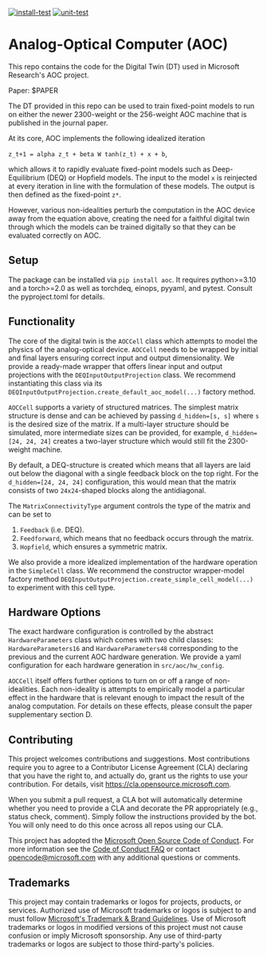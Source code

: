 [![install-test](https://github.com/microsoft/aoc/actions/workflows/install-test.yaml/badge.svg?branch=main)](https://github.com/microsoft/aoc/actions/workflows/install-test.yaml)
[![unit-test](https://github.com/microsoft/aoc/actions/workflows/unit-test.yaml/badge.svg?branch=main)](https://github.com/microsoft/aoc/actions/workflows/unit-test.yaml)

# Analog-Optical Computer (AOC)

This repo contains the code for the Digital Twin (DT) used in Microsoft Research's AOC project.

Paper: $PAPER

The DT provided in this repo can be used to train fixed-point models to run on either the newer 2300-weight or the 256-weight AOC machine that is published in the journal paper.

At its core, AOC implements the following idealized iteration

`z_t+1 = alpha z_t + beta W tanh(z_t) + x + b`,

which allows it to rapidly evaluate fixed-point models such as Deep-Equilibrium (DEQ) or Hopfield models. The input to the model `x` is reinjected at every iteration in line with the formulation of these models.
The output is then defined as the fixed-point `z*`.

However, various non-idealities perturb the computation in the AOC device away from the equation above, creating the need for a faithful digital twin through which the models can be trained digitally so that they can be evaluated correctly on AOC. 


## Setup
The package can be installed via `pip install aoc`. It requires python>=3.10 and a torch>=2.0 as well as torchdeq, 
einops, pyyaml, and pytest. Consult the pyproject.toml for details.

## Functionality
The core of the digital twin is the `AOCCell` class which attempts to model the physics of the analog-optical device.
`AOCCell` needs to be wrapped by initial and final layers ensuring correct input and output dimensionality.
We provide a ready-made wrapper that offers linear input and output projections with the `DEQInputOutputProjection` class.
We recommend instantiating this class via its `DEQInputOutputProjection.create_default_aoc_model(...)` factory method.

`AOCCell` supports a variety of structured matrices. The simplest matrix structure is dense and can be achieved by passing 
`d_hidden=[s, s]` where `s` is the desired size of the matrix. If a multi-layer structure should be simulated, more
intermediate sizes can be provided, for example, `d_hidden=[24, 24, 24]` creates a two-layer structure which would still 
fit the 2300-weight machine.

By default, a DEQ-structure is created which means that all layers are laid out below the diagonal with a single
feedback block on the top right. For the `d_hidden=[24, 24, 24]` configuration, this would mean that the matrix consists
of two `24x24`-shaped blocks along the antidiagonal.

The `MatrixConnectivityType` argument controls the type of the matrix and can be set to 
1. `Feedback` (i.e. DEQ).
2. `Feedforward`, which means that no feedback occurs through the matrix.
3. `Hopfield`, which ensures a symmetric matrix.

We also provide a more idealized implementation of the hardware operation in the `SimpleCell` class.
We recommend the constructor wrapper-model factory method `DEQInputOutputProjection.create_simple_cell_model(...)`
to experiment with this cell type.

## Hardware Options

The exact hardware configuration is controlled by the abstract `HardwareParameters` class which comes with two child classes: 
`HardwareParameters16` and `HardwareParameters48` corresponding to the previous and the current AOC hardware generation.
We provide a yaml configuration for each hardware generation in `src/aoc/hw_config`.

`AOCCell` itself offers further options to turn on or off a range of non-idealities. Each non-ideality is attempts to 
empirically model a particular effect in the hardware that is relevant enough to impact the result of the analog computation.
For details on these effects, please consult the paper supplementary section D.

## Contributing

This project welcomes contributions and suggestions.  Most contributions require you to agree to a
Contributor License Agreement (CLA) declaring that you have the right to, and actually do, grant us
the rights to use your contribution. For details, visit https://cla.opensource.microsoft.com.

When you submit a pull request, a CLA bot will automatically determine whether you need to provide
a CLA and decorate the PR appropriately (e.g., status check, comment). Simply follow the instructions
provided by the bot. You will only need to do this once across all repos using our CLA.

This project has adopted the [Microsoft Open Source Code of Conduct](https://opensource.microsoft.com/codeofconduct/).
For more information see the [Code of Conduct FAQ](https://opensource.microsoft.com/codeofconduct/faq/) or
contact [opencode@microsoft.com](mailto:opencode@microsoft.com) with any additional questions or comments.

## Trademarks

This project may contain trademarks or logos for projects, products, or services. Authorized use of Microsoft 
trademarks or logos is subject to and must follow 
[Microsoft's Trademark & Brand Guidelines](https://www.microsoft.com/en-us/legal/intellectualproperty/trademarks/usage/general).
Use of Microsoft trademarks or logos in modified versions of this project must not cause confusion or imply Microsoft sponsorship.
Any use of third-party trademarks or logos are subject to those third-party's policies.
